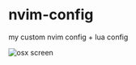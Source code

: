 # nvim-config
my custom nvim config + lua config

![osx screen](https://res.cloudinary.com/practicaldev/image/fetch/s--MOs0ZJIu--/c_limit%2Cf_auto%2Cfl_progressive%2Cq_auto%2Cw_880/https://dev-to-uploads.s3.amazonaws.com/uploads/articles/mtw54doyiuudvjoqiaw9.png)
